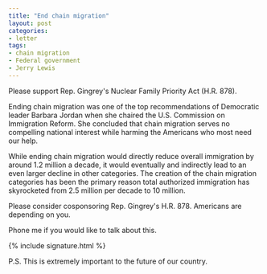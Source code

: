 ```yaml
---
title: "End chain migration"
layout: post
categories:
- letter
tags:
- chain migration
- Federal government
- Jerry Lewis
---
```


Please support Rep. Gingrey's Nuclear Family Priority Act (H.R. 878).

Ending chain migration was one of the top recommendations of Democratic leader Barbara Jordan when she chaired the U.S. Commission on Immigration Reform. She concluded that chain migration serves no compelling national interest while harming the Americans who most need our help.

While ending chain migration would directly reduce overall immigration by around 1.2 million a decade, it would eventually and indirectly lead to an even larger decline in other categories. The creation of the chain migration categories has been the primary reason total authorized immigration has skyrocketed from 2.5 million per decade to 10 million.

Please consider cosponsoring Rep. Gingrey's H.R. 878. Americans are depending on you.

Phone me if you would like to talk about this.

{% include signature.html %}

P.S. This is extremely important to the future of our country.
